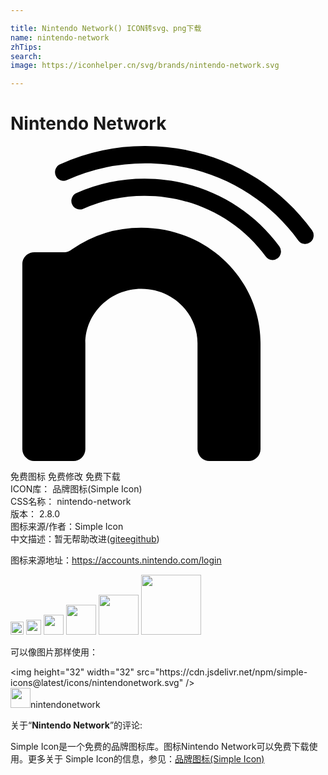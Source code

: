 ```yaml
---

title: Nintendo Network() ICON转svg、png下载
name: nintendo-network
zhTips: 
search: 
image: https://iconhelper.cn/svg/brands/nintendo-network.svg

---
```


# Nintendo Network  <small style="font-size: 60%;font-weight: 100"></small>

<div id="svg" class="svg-wrap">
<svg role="img" viewBox="0 0 24 24" xmlns="http://www.w3.org/2000/svg"><title>Nintendo Network icon</title><path d="M19.9645 8.6861a.645.645 0 0 1-.5193-.2664c-2.1109-2.893-5.5554-4.624-9.2154-4.624a11.4744 11.4744 0 0 0-4.6887.9864.6413.6413 0 0 1-.8493-.3375.6563.6563 0 0 1 .3325-.8593 12.7795 12.7795 0 0 1 5.2055-1.0946c4.0672 0 7.9003 1.9265 10.2527 5.1544a.66.66 0 0 1-.137.9128.6326.6326 0 0 1-.381.1282M.9023 8.9788c0-.4919.411-.8892.9178-.8892h2.3313c.2104 0 .3636-.0958.5566-.2291a9.2229 9.2229 0 0 1 5.2677-1.6339c5.01 0 9.0735 3.9415 9.0735 8.802v8.0771a.9078.9078 0 0 1-.9216.8942h-2.9551a.909.909 0 0 1-.924-.8942v-8.0771c0-2.289-1.9116-4.1457-4.274-4.1457-2.3599 0-4.2715 1.8555-4.2715 4.1457v8.0771A.909.909 0 0 1 4.779 24H1.824a.9078.9078 0 0 1-.9216-.8942V8.98M4.302 2.5915a14.5479 14.5479 0 0 1 5.98-1.274c4.822 0 9.0747 2.3288 11.6488 5.8792a.6397.6397 0 0 0 .9041.1408.67.67 0 0 0 .137-.9228C20.155 2.528 15.5162 0 10.281 0a15.7907 15.7907 0 0 0-6.502 1.3873.6625.6625 0 0 0-.33.8693.6401.6401 0 0 0 .8518.3362Z"/></svg>
</div>
<detail full-name='nintendo-network'></detail>

<div class="detail-page">
<p>
<span><span class="badge-success badge">免费图标</span> <span class="badge-success badge">免费修改</span>  <span class="badge-success badge">免费下载</span> </span>
<br/>
<span>
ICON库：
<span class="badge-secondary badge">品牌图标(Simple Icon)</span> 
</span>
<br/>
<span>
CSS名称：
<span class="badge-secondary badge">nintendo-network</span> 
</span>

<br/>
<span>
版本：
<span class="badge-secondary badge">2.8.0</span> 
</span>
<br/>
<span>图标来源/作者：<span class="badge-light badge">Simple Icon</span></span> 
<br/>
<span class="zh-detail">中文描述：暂无<span class="help-link"><span>帮助改进</span>(<a href="https://gitee.com/liuwave/icon-helper/edit/master/json/brands/nintendo-network.json" target="_blank" rel="noopener noreferrer">gitee</a><a href="https://github.com/liuwave/icon-helper/edit/master/json/brands/nintendo-network.json" target="_blank" rel="noopener noreferrer">github</a></span>)</span><br/>
</p>
</div><div class="description description alert alert-light"><p>图标来源地址：<a href="https://accounts.nintendo.com/login" target="_blank" rel="noopener noreferrer">https://accounts.nintendo.com/login</a></p></div>
<div class="alert alert-dark">
<img height="21" width="21" src="https://cdn.jsdelivr.net/npm/simple-icons@latest/icons/nintendonetwork.svg" />
<img height="24" width="24" src="https://cdn.jsdelivr.net/npm/simple-icons@latest/icons/nintendonetwork.svg" />
<img height="32" width="32" src="https://cdn.jsdelivr.net/npm/simple-icons@latest/icons/nintendonetwork.svg" />
<img height="48" width="48" src="https://cdn.jsdelivr.net/npm/simple-icons@latest/icons/nintendonetwork.svg" />
<img height="64" width="64" src="https://cdn.jsdelivr.net/npm/simple-icons@latest/icons/nintendonetwork.svg" />
<img height="96" width="96" src="https://cdn.jsdelivr.net/npm/simple-icons@latest/icons/nintendonetwork.svg" />

</div>
<div>
  <p>可以像图片那样使用：    
  </p>
  <div class="alert alert-primary" style="font-size: 14px">
    &lt;img height="32" width="32" src="https://cdn.jsdelivr.net/npm/simple-icons@latest/icons/nintendonetwork.svg" /&gt;
    <copy-btn content='<img height="32" width="32" src="https://cdn.jsdelivr.net/npm/simple-icons@latest/icons/nintendonetwork.svg" />'></copy-btn>
  </div>
  <div class="alert alert-secondary">
    <img height="32" width="32" src="https://cdn.jsdelivr.net/npm/simple-icons@latest/icons/nintendonetwork.svg" />nintendonetwork
    <copy-btn content="nintendonetwork" btn-title="复制图标名称"></copy-btn>
  </div>
</div>
<div class="icon-detail__container">
<p>关于“<b>Nintendo Network</b>”的评论:</p>
</div>
<Vssue title="关于“Nintendo Network”的评论" />
<div><p>Simple Icon是一个免费的品牌图标库。图标Nintendo Network可以免费下载使用。更多关于  Simple Icon的信息，参见：<a target="_blank" href="https://iconhelper.cn/brands.html">品牌图标(Simple Icon)</a>
</p></div>
